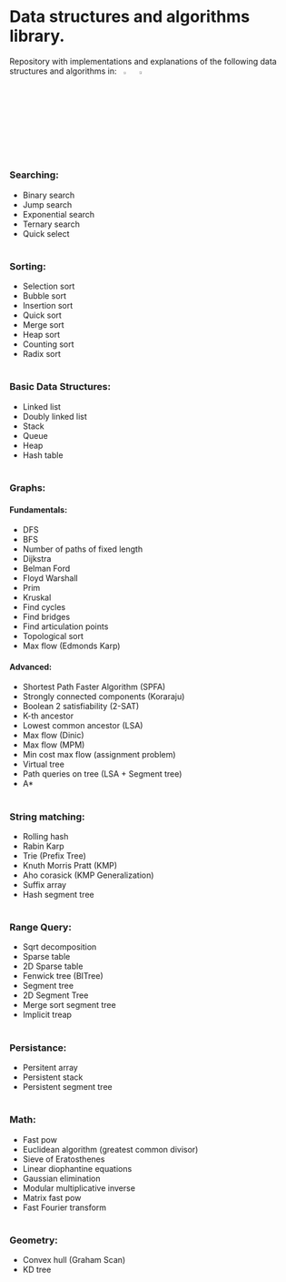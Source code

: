 # Data structures and algorithms library.

<p display="inline">
  Repository with implementations and explanations of the following data structures and algorithms in:&nbsp&nbsp
  <img width="2.5%" margin-left="10px" src="https://upload.wikimedia.org/wikipedia/commons/thumb/1/18/ISO_C%2B%2B_Logo.svg/1200px-ISO_C%2B%2B_Logo.svg.png">
   &nbsp&nbsp    
  <img width="3.4%" src="https://pragmatic.bg/wp-content/uploads/2014/11/java8_logo.png">
</p>

#

### Searching:
  - Binary search 
  - Jump search
  - Exponential search
  - Ternary search
  - Quick select
  
#

### Sorting:
  - Selection sort
  - Bubble sort
  - Insertion sort
  - Quick sort
  - Merge sort
  - Heap sort
  - Counting sort
  - Radix sort
  
#

### Basic Data Structures:
  - Linked list
  - Doubly linked list
  - Stack
  - Queue
  - Heap
  - Hash table
  
#

### Graphs:
#### Fundamentals:
  - DFS
  - BFS
  - Number of paths of fixed length
  - Dijkstra
  - Belman Ford
  - Floyd Warshall
  - Prim
  - Kruskal
  - Find cycles
  - Find bridges
  - Find articulation points
  - Topological sort
  - Max flow (Edmonds Karp)

#### Advanced:
  - Shortest Path Faster Algorithm (SPFA)
  - Strongly connected components (Koraraju)
  - Boolean 2 satisfiability (2-SAT)
  - K-th ancestor
  - Lowest common ancestor (LSA)
  - Max flow (Dinic)
  - Max flow (MPM)
  - Min cost max flow (assignment problem)
  - Virtual tree
  - Path queries on tree (LSA + Segment tree)
  - A*
  
#

### String matching:
  - Rolling hash
  - Rabin Karp
  - Trie (Prefix Tree)
  - Knuth Morris Pratt (KMP)
  - Aho corasick (KMP Generalization)
  - Suffix array
  - Hash segment tree
  
#

### Range Query:
  - Sqrt decomposition
  - Sparse table
  - 2D Sparse table
  - Fenwick tree (BITree)
  - Segment tree
  - 2D Segment Tree
  - Merge sort segment tree
  - Implicit treap
  
#

### Persistance:
  - Persitent array
  - Persistent stack
  - Persistent segment tree
  
#

### Math:
  - Fast pow
  - Euclidean algorithm (greatest common divisor)
  - Sieve of Eratosthenes
  - Linear diophantine equations
  - Gaussian elimination
  - Modular multiplicative inverse
  - Matrix fast pow
  - Fast Fourier transform
  
#

### Geometry:
  - Convex hull (Graham Scan)
  - KD tree
